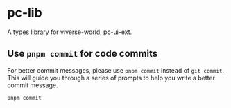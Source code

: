 # pc-lib

A types library for viverse-world, pc-ui-ext.

## Use `pnpm commit` for code commits

For better commit messages, please use `pnpm commit` instead of `git commit`. This will guide you through a series of prompts to help you write a better commit message.

```bash
pnpm commit
```
